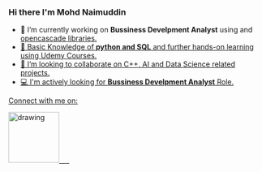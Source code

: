 ### Hi there I'm Mohd Naimuddin

- 🔭 I’m currently working on **Bussiness Develpment Analyst** using  and <a href="https://dev.opencascade.org/about/project_overview">opencascade libraries.
- 🌱 Basic Knowledge of **python and SQL** and further hands-on learning using Udemy Courses.
- 🤝 I’m looking to collaborate on C++, AI and Data Science related projects.
- 💻 I'm actively looking for **Bussiness Develpment Analyst** Role.

Connect with me on:

<a href="https://www.linkedin.com/in/mnaimuddin/"><img src="https://res.cloudinary.com/importdata/image/upload/v1595012354/linkedin_t9qiwy.png" alt="drawing" width="100"/> &nbsp;&nbsp;&nbsp;&nbsp;
